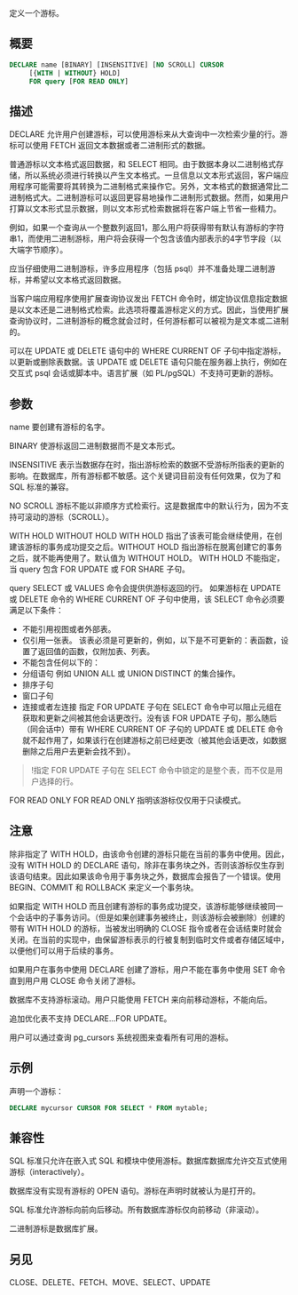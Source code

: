 定义一个游标。

## 概要

```sql
DECLARE name [BINARY] [INSENSITIVE] [NO SCROLL] CURSOR 
     [{WITH | WITHOUT} HOLD] 
     FOR query [FOR READ ONLY]
```

## 描述
DECLARE 允许用户创建游标，可以使用游标来从大查询中一次检索少量的行。游标可以使用 FETCH 返回文本数据或者二进制形式的数据。

普通游标以文本格式返回数据，和 SELECT 相同。由于数据本身以二进制格式存储，所以系统必须进行转换以产生文本格式。一旦信息以文本形式返回，客户端应用程序可能需要将其转换为二进制格式来操作它。另外，文本格式的数据通常比二进制格式大。二进制游标可以返回更容易地操作二进制形式数据。然而，如果用户打算以文本形式显示数据，则以文本形式检索数据将在客户端上节省一些精力。

例如，如果一个查询从一个整数列返回1，那么用户将获得带有默认有游标的字符串1，而使用二进制游标，用户将会获得一个包含该值内部表示的4字节字段（以大端字节顺序）。

应当仔细使用二进制游标，许多应用程序（包括 psql）并不准备处理二进制游标，并希望以文本格式返回数据。

当客户端应用程序使用扩展查询协议发出 FETCH 命令时，绑定协议信息指定数据是以文本还是二进制格式检索。此选项将覆盖游标定义的方式。因此，当使用扩展查询协议时，二进制游标的概念就会过时，任何游标都可以被视为是文本或二进制的。

可以在 UPDATE 或 DELETE 语句中的 WHERE CURRENT OF 子句中指定游标，以更新或删除表数据。该 UPDATE 或 DELETE 语句只能在服务器上执行，例如在交互式 psql 会话或脚本中。语言扩展（如 PL/pgSQL）不支持可更新的游标。

## 参数

name
要创建有游标的名字。

BINARY
使游标返回二进制数据而不是文本形式。

INSENSITIVE
表示当数据存在时，指出游标检索的数据不受游标所指表的更新的影响。在数据库，所有游标都不敏感。这个关键词目前没有任何效果，仅为了和 SQL 标准的兼容。

NO SCROLL
游标不能以非顺序方式检索行。这是数据库中的默认行为，因为不支持可滚动的游标（SCROLL）。

WITH HOLD
WITHOUT HOLD
WITH HOLD 指出了该表可能会继续使用，在创建该游标的事务成功提交之后。WITHOUT HOLD 指出游标在脱离创建它的事务之后，就不能再使用了。默认值为 WITHOUT HOLD。
WITH HOLD 不能指定，当 query 包含 FOR UPDATE 或 FOR SHARE 子句。

query
SELECT 或 VALUES 命令会提供供游标返回的行。
如果游标在 UPDATE 或 DELETE 命令的 WHERE CURRENT OF 子句中使用，该 SELECT 命令必须要满足以下条件：
- 不能引用视图或者外部表。
- 仅引用一张表。
该表必须是可更新的，例如，以下是不可更新的：表函数，设置了返回值的函数，仅附加表、列表。
- 不能包含任何以下的：
 - 分组语句
 例如 UNION ALL 或 UNION DISTINCT 的集合操作。
 - 排序子句
 - 窗口子句
 - 连接或者左连接
指定 FOR UPDATE 子句在 SELECT 命令中可以阻止元组在获取和更新之间被其他会话更改行。没有该 FOR UPDATE 子句，那么随后（同会话中）带有 WHERE CURRENT OF 子句的 UPDATE 或 DELETE 命令就不起作用了，如果该行在创建游标之前已经更改（被其他会话更改，如数据删除之后用户去更新会找不到）。
>!指定 FOR UPDATE 子句在 SELECT 命令中锁定的是整个表，而不仅是用户选择的行。

FOR READ ONLY
FOR READ ONLY 指明该游标仅仅用于只读模式。

## 注意
除非指定了 WITH HOLD，由该命令创建的游标只能在当前的事务中使用。因此，没有 WITH HOLD 的 DECLARE 语句，除非在事务块之外，否则该游标仅生存到该语句结束。因此如果该命令用于事务块之外，数据库会报告了一个错误。使用 BEGIN、COMMIT 和 ROLLBACK 来定义一个事务块。

如果指定 WITH HOLD 而且创建有游标的事务成功提交，该游标能够继续被同一个会话中的子事务访问。（但是如果创建事务被终止，则该游标会被删除）创建的带有 WITH HOLD 的游标，当被发出明确的 CLOSE 指令或者在会话结束时就会关闭。在当前的实现中，由保留游标表示的行被复制到临时文件或者存储区域中，以便他们可以用于后续的事务。

如果用户在事务中使用 DECLARE 创建了游标，用户不能在事务中使用 SET 命令直到用户用 CLOSE 命令关闭了游标。

数据库不支持游标滚动。用户只能使用 FETCH 来向前移动游标，不能向后。

追加优化表不支持 DECLARE...FOR UPDATE。

用户可以通过查询 pg_cursors 系统视图来查看所有可用的游标。

## 示例
声明一个游标：

```sql
DECLARE mycursor CURSOR FOR SELECT * FROM mytable;
```

## 兼容性
SQL 标准只允许在嵌入式 SQL 和模块中使用游标。数据库数据库允许交互式使用游标（interactively）。

数据库没有实现有游标的 OPEN 语句。游标在声明时就被认为是打开的。

SQL 标准允许游标向前向后移动。所有数据库游标仅向前移动（非滚动）。

二进制游标是数据库扩展。

## 另见

CLOSE、DELETE、FETCH、MOVE、SELECT、UPDATE
